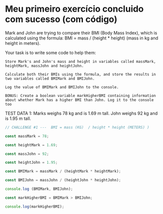 # Meu primeiro exercício concluido com sucesso (com código)


Mark and John are trying to compare their BMI (Body Mass Index), which is calculated using the formula: BMI = mass / (height * height) (mass in kg and height in meters).

Your task is to write some code to help them:

    Store Mark's and John's mass and height in variables called massMark, heightMark, massJohn and heightJohn.

    Calculate both their BMIs using the formula, and store the results in two variables called BMIMark and BMIJohn.

    Log the value of BMIMark and BMIJohn to the console.

    BONUS: Create a boolean variable markHigherBMI containing information about whether Mark has a higher BMI than John. Log it to the console too

TEST DATA 1: Marks weighs 78 kg and is 1.69 m tall. John weighs 92 kg and is 1.95 m tall.


  ```javascript
// CHALLENGE #1 ---  BMI = mass (KG)  / height * height (METERS) )
  
const massMark = 78;

const heightMark = 1.69;

const massJohn = 92;

const heightJohn = 1.95;

const BMIMark = massMark / (heightMark * heightMark);

const BMIJohn = massJohn / (heightJohn * heightJohn);

console.log (BMIMark, BMIJohn);

const markHigherBMI = BMIMark > BMIJohn;

console.log(markHigherBMI);
```










